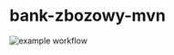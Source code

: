 # bank-zbozowy-mvn
![example workflow](https://github.com/MathewKnee/bank-zbozowy-mvn/actions/workflows/ci.yml/badge.svg)
